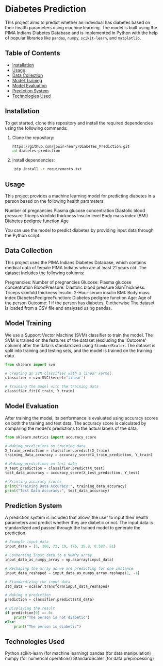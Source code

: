 # Diabetes Prediction

This project aims to predict whether an individual has diabetes based on their health parameters using machine learning. The model is built using the PIMA Indians Diabetes Database and is implemented in Python with the help of popular libraries like `pandas`, `numpy`, `scikit-learn`, and `matplotlib`.

## Table of Contents

- [Installation](#installation)
- [Usage](#usage)
- [Data Collection](#data-collection)
- [Model Training](#model-training)
- [Model Evaluation](#model-evaluation)
- [Prediction System](#prediction-system)
- [Technologies Used](#technologies-used)


## Installation

To get started, clone this repository and install the required dependencies using the following commands:

1. Clone the repository:
   ```bash
   https://github.com/jowin-henry/Diabetes_Prediction.git
   cd diabetes-prediction
2. Install dependencies:
     ```bash
      pip install -r requirements.txt

## Usage

This project provides a machine learning model for predicting diabetes in a person based on the following health parameters:

Number of pregnancies
Plasma glucose concentration
Diastolic blood pressure
Triceps skinfold thickness
Insulin level
Body mass index (BMI)
Diabetes pedigree function
Age

You can use the model to predict diabetes by providing input data through the Python script.



  ## Data Collection
  
This project uses the PIMA Indians Diabetes Database, which contains medical data of female PIMA Indians who are at least 21 years old. The dataset includes the following columns:

Pregnancies: Number of pregnancies
Glucose: Plasma glucose concentration
BloodPressure: Diastolic blood pressure
SkinThickness: Triceps skinfold thickness
Insulin: 2-Hour serum insulin
BMI: Body mass index
DiabetesPedigreeFunction: Diabetes pedigree function
Age: Age of the person
Outcome: 1 if the person has diabetes, 0 otherwise
The dataset is loaded from a CSV file and analyzed using pandas.

## Model Training

We use a Support Vector Machine (SVM) classifier to train the model. The SVM is trained on the features of the dataset (excluding the 'Outcome' column) after the data is standardized using `StandardScaler`. The dataset is split into training and testing sets, and the model is trained on the training data.

```python
from sklearn import svm

# Creating an SVM classifier with a linear kernel
classifier = svm.SVC(kernel='linear')

# Training the model with the training data
classifier.fit(X_train, Y_train)
```
## Model Evaluation
After training the model, its performance is evaluated using accuracy scores on both the training and test data. The accuracy score is calculated by comparing the model's predictions to the actual labels of the data.
```python
from sklearn.metrics import accuracy_score

# Making predictions on training data
X_train_prediction = classifier.predict(X_train)
training_data_accuracy = accuracy_score(X_train_prediction, Y_train)

# Making predictions on test data
X_test_prediction = classifier.predict(X_test)
test_data_accuracy = accuracy_score(X_test_prediction, Y_test)

# Printing accuracy scores
print("Training Data Accuracy:", training_data_accuracy)
print("Test Data Accuracy:", test_data_accuracy)
```
## Prediction System
A prediction system is included that allows the user to input their health parameters and predict whether they are diabetic or not. The input data is standardized and passed through the trained model to generate the prediction.

```python
# Example input data
input_data = (5, 166, 72, 19, 175, 25.8, 0.587, 51)

# Converting input data to a NumPy array
input_data_as_numpy_array = np.asarray(input_data)

# Reshaping the array as we are predicting for one instance
input_data_reshaped = input_data_as_numpy_array.reshape(1, -1)

# Standardizing the input data
std_data = scaler.transform(input_data_reshaped)

# Making a prediction
prediction = classifier.predict(std_data)

# Displaying the result
if prediction[0] == 0:
    print("The person is not diabetic")
else:
    print("The person is diabetic")

```
## Technologies Used
Python
scikit-learn (for machine learning)
pandas (for data manipulation)
numpy (for numerical operations)
StandardScaler (for data preprocessing)
